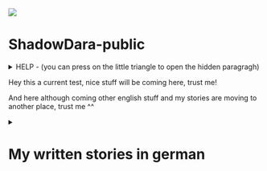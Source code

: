 <img src="https://i.imgur.com/tT2bCuR.jpeg">

# ShadowDara-public


<details>

<summary>
HELP - (you can press on the little triangle to open the hidden paragragh)
</summary>

### Help is coming soon haha (sorry)

</details>


Hey this a current test, nice stuff will be coming here, trust me!

And here although coming other english stuff and my stories are moving to another place, trust me ^^


<details>

<summary>

# My written stories in german

</summary>

<details>

<!--- 
Ideas:
- Maincharacter: Mädchen Chloe, 17 Jahre alt
- kleiner Bruder Jay
- Timtravel story
- Physik
- Experiement läuft schief
- Winter

»«
--->

<summary>

## Das Experiement

</summary>

### Kapitel I

Draußen war es Eiskalt und es schneite. Es hatte die ganze Nacht geschneit, die ganze Nachbarschaft war weiß. Chloe stand am Fenster und schaute raus. Sie liebte den Winter, sie liebte den Schnee. »Jay, komm mal her, schau mal wie es schneit«, rief sie. Ihr kleiner Bruder kam angerant, er strahlte und jubbelte als er aus dem Fenster sah. Die beiden Geschwister hätten so gerne im Schnee gespielt, doch sie mussten beide in die Schule. Leider. Chloe packte ihre restlichen Sachen zusammen und verließ die Wohnung. »Tschüss Jay, Tschüss Mum.«, sie musste nur einen kurzen Weg von zwei min bis zur Bushaltestelle. »Hey Kleines, wie gehts dir?«, Chloe stöhnte und rollte mit den Augen. Sie hasste diesen Jungen. »Lass mich in Ruhe, Jonas!« »Bist du etwa schlecht gelaunt kleines?«

Chloe lächelte dem Busfahrer zu, als sie in den Bus stieg. Es noch nicht viele Passagiere im Bus, sie ging durch den Gang und suchte sich einen Platz fast ganz hinten. Durch das Busfenster beobachte Chloe die verschneite Landschaft auf dem Schulweg, die Straßem waren frei geräumt, aber die Landschaft war komplett weiß und verschneit. »Hoffentlich bleibt der Schnee bis Weihnachten.«, »Ja, das wäre so schön wenn der Schnee da noch da wäre.«, kreischten zwei kleine Mädchen, eine Sitzreihe vor Chloe. Die kleinere der beiden Mädchen trugt eine rote Bommelmütze und dazu eine leuchtent hell pinke Winterjacke, die andere trug jediglich eine blaue Skijacke. »Müssen die so schreien?« dachte sich Chloe, sie hatte nichts gegen kleine Kinder, aber das Gekreischte verursachte bei ihr Kopfschmerzen.

</details>


<details>

<summary>

## Get Out - Warning no happy End - Plaintext Markdown

</summary>

Ich hatte mein Script vorbereitet, meine Notizen, sie befanden sich bereits geöffnet auf meinen Handy. Doch ich war nervös, furchtbar nervös. Ich schwitzte fast, ich wollte es ihnen unbedingt erzählen, doch ich war mir nicht sicher ob sie es unterstützen würden. Ihre vermeintlich Reaktion machte mir zu schaffen. »Du macht dir zu viele Gedanken, das wird schon alles klappen. Am danach wirst du dich wundern wieso du so schlecht über sie gedacht hast. Das ist nur Overthinking.«, versuchte ich mich aufzumuntern. »Ja, das ist nur Overthinking, sonst nichts. Alles wird Gut am Ende«, sagte ich mir noch einmal. Doch es funktionierte nur in Grenzen, meine Angst bliebt. »Was würde mit mir passieren wenn sie mich rauswarfen?«, ich wollte gar nicht wissen was dann geschah, selbst wenn ich einen Ort zum Leben finden würde, bin ich mir nicht sicher Ich mental damit fertig werden würde. Ich wäre definitiv nicht mental stabil genug dafür, ich war ein Wrack. Von einem Nervenzusammenbruch in den nächsten. Ich musste es tun, ich könnte nicht länger schweigen. Das würde mich zerreißen. Ich musste auf das Beste hoffen. Ich hab doch immer an das Gute in den Menschen geglaubt, aber auf der anderen Seite hat mich das auch einige Male dumm dastehen lassen. Es hieß ich wäre naiv, optimistisch naiv. Manche Mädchen fanden das süß. Ich kann Leute eben leider wirklich nicht einschätzen, dass macht es echt schwierig für mich. Ich mag ja meine Eltern und ich hab echt viele schöne Erinnerungen, wenn sie mich nicht unterstützen würden … Ja, was dann? Die Erinnerungen müsste ich dann wahrscheinlich alle wegwerfen denke ich. Ich will einfach nichts falsch machen, aber ich will auch ich selbst sein. Ich finde jeder sollte es verdient haben, glücklich sein zu dürfen und ich will auch glücklich sein. Sie haben ja auch immer gesagt dass sie mich lieben so wie ich bin, aber würden sie auch das akzeptieren? Nein, ich darf nicht weiter so darüber nachdenken. »Alles wird gut! Alles wird Gut! ALLES WIRD GUT, BITTE!« Ich fing an schluchzen, »Perfekt, ich habe es schon wieder geschafft mich selbst zum heulen zubringen, ich kriegt ja nun wirklich nichts anderes hin.«, warf ich mir vor, während die Tränen schlimmer wurden. Ich sollte es ihnen einfach erzählen, „Augen zu und durch“, genau so, das wird schon klappen. Was habe ich denn für eine andere Wahl? Alleine vor mich dahin vegetieren oder so, dass macht mir nur noch mehr depressiv. Ich will einfach glauben dass sie mir helfen würden, verstehst du was ich meine? Wahrscheinlich nicht, egal. Sobald es mir wieder ein bisschen besser geht werde ich mir die Tränen abwischen. »Sie werden dir nur sagen, was für ein Quatsch das ist und wie enttäuscht sie von dir sind.«, spürte ich, wie die Worte in meinem Inneren widerhallten. Bitte, lasst mich in Ruhe. Geht aus meinem Kopf, ihr zerstört mir alles. Diese Gedanken wollten nicht aus meinem Kopf gehen. Was konnte ich dagegen tun? »Du bist hässlich.«, Nein bitte, ich mache das nicht lange mit, wie wurde ich diese Gedanken los? Doch dieses leere Stille, die Stille, so still und leer wie ein schwarzes Loch machte mir genauso zu schaffen, sie versuchte alles in mir aufzusaugen, ließ alles gute in mir verschwinden. Alle positiven Gedanken. Bis nichts zurückblieb, außer der ewigen Leere. Ich musste mich ablenken, doch mit was? Mir fehlte die Motivation zu allem. Was sollte ich tun? Instagram, das ist zwar eigentlich nur Zeitverschwendung, aber was hatte ich gerade besseres zu tun? Solange es mich ablenken würde, wäre doch alles OK, auch wenn es keine sinnvoll genutzte Zeit wäre, oder? Ich denke schon. Ich griff nach meinem Handy, es war aus. War es abgestürzt oder hatte ich es vorhin doch ausgeschaltet? Ich wusste es nicht mehr, ich schaltete es an. Ich war am kämpfen, am kämpfen mit den Gedanke, in der Zeit als ich auf das weiße Handy Display starrte, das gerade hochfuhr. Ich wollte nicht mehr den Gedanken verfallen, sie machten mich nur kaputt. Ich glaube, ich brauchte dringend Hilfe, doch von wem nur? Ich wusste nicht weiter. Doch meine Rettung war nahe, das Handy war an. Eine neue Welt, eine Welt in der man sich verstecken kann. Ich konnte vorgeben jemand zu sein, der ich zwar nicht war, aber so gerne sein wollte. Das machte es eben noch viel schwerer diese Welt danach wieder zu verlassen. Die Welt des Internets war ein Fluch und Segen zugleich. Sie war verlockend, sie versuchte dich fangen, so dass du ihr nicht entkommen konntest. Sie versuchten alle dich süchtig zumachen, doch ich wusste es besser, ich hatte es bereits einmal durch gelebt. Ich bin vor meinen Problemen davongelaufen, ich besaß nicht den Mut mich ihnen zu stellen. Ich hab zwei Jahre verschwendet, zwei Jahre in denen ich längst hätte ich selbst sein können, doch anstatt dessen hat es mich depressiv gemacht. Ich war alles einfach egal, da ich keine Hoffnung mehr besaß, ich lebte einfach nur dahin. An manchen Tagen waren Videospiele der einzige für den ich lebte. An zu vielen Tagen war dies der Fall. Zum Glück konnte ich entkommen, ich bereute direkt die verlorene Zeit. Aber ich fand mich selbst, doch zu welchem Preis? Seitdem ist mein Leben um einiges komplizierter. Ich hab auch neue Freunde gefunden, davor war ich komplett alleine, alleine in der großen weiten Welt. Freunde bei denen ich gar nicht beschreiben kann wie viel sie mir bedeuten. Ich würde sicher nicht den gleichen Fehler wiederholen, ich hoffte so. Ich musste mir einfach im klaren behalten wer ich war und wo ich hinwill und darf wieder passieren dass, die Tage zu einem verschwommenen Nebel werden, dass ich Erinnerungen verliere ob Ereignisse heute, gestern oder irgendwann waren. Auf der anderen Seite, was sollte ich sonst tun, wie sollte ich mich sonst ablenken? Ich hatte im Moment nicht die Aufmerksamkeitsspanne um ein Buch zu lesen, aber könnte zeichnen. Ich war nicht wirklich gut darin, aber ohne Übung würde auch nie besser werden. Mich lenkte etwas ab, ich musste auf die Toilette. Ich hatte keine Lust, ich war zu faul zum aufstehen, ich hatte mich gerade so bequem ins Bett gelegt und zugedeckt. Wenn ich aufstand bestand zudem das Risiko das meine Eltern mich beim weinen erwischen würden, dann musste ich ihnen einiges erklären, wo ich wieder beim Thema von vorhin wäre. Wahrscheinlich hätte sogar dann eine bessere Chance auf eine positive Reaktion die sie bemerken würden, das mir das Thema wirklich wichtig ist und mich wirklich auch emotional mitnimmt. Ich schaffte es mich langsam aufzuraffen und wischte mir die Tränen mit meinem Kopfkissen aus dem Gesicht. Ohne die Tränen in der Augen sah ich wieder mehr, ich erkannte langsam mein Zimmer, mein Bett und die andere Einrichtung die eben schon immer in meinem Zimmer war. Die beiden Rollladen an den Fenster waren runter gelassen, nur eine kleine Nachttischlampe spendete in dem Zimmer Licht. Langsam und träge stand ich auf und bewegte ich mich zur Tür. Ich war sehr vorsichtig, versuchte kein einziges Geräusch zu machen. Ich wollte nicht das jemand meine trostlose, wertlose Anwesenheit bemerkt. Die Tür knarzte leise als ich sie vorsichtig öffnete, doch nicht laut genug damit es jemand mitbekam. Ich bewegte mich durch den Flur, der Weg bis zum Badezimmer kam mir unendlich lange vor. Es würde eine Ewigkeit dauern bis ich dort ankommen würde. Nach mehreren langsamen Schritten stand ich Bad, mein Blick fiel auf die Toilette, ich hasste es zur Toilette zu gehen. Ich musste dafür meine Hose ausziehen, dann sah ich das lange Teil wieder. Es widerte mich an, ich hasste es. Es war so eklig, wieso musste ich so etwas haben? Wieso? Ich wollte es mir wirklich mal abschneiden, zum Glück habe ich es dann gelassen. Das hätte wahrscheinlich schrecklich geblutet und wehgetan. Mein Plan ging damals so weit, das ich mit einer Schere im Bad saß und es abschneiden wollte. Das hätte sicher zu einem sehr komischen Gespräch geführt. Ich habe mich dann zum Glück dagegen entschieden. - Ich hatte es geschafft und hinter mich gebracht, ich wusch mir noch Hände gründlich danach und verzog mich schnell wieder zurück in mein Zimmer, versuchte die eklige Erinnerung von gerade eben zu vergessen. Ich schob die Erinnerung in eine dunkle Ecke meines Kopfes, wo ich sie hoffentlich nie wieder finden würde. Doch mir war bereits klar, dass sie mich im nächsten Nervenzusammenbruch finden und mich dann fertig machen würde. Ich hatte leider keine andere Technik wie ich mit solchen Erinnerungen und Gedanken umgehen konnte, oder wie man sie los wurde. Ich zog mir die Bettdecke schnell über meinen Kopf, ich hoffte das irgendwas etwas passierte, dass ich mich in Luft auflösen würde. NEIN, ich hatte mich so gut darauf vorbereitet, ich musste es wenigstens versuchen, noch war noch nicht alles verloren. Es gab doch noch Hoffnung, hoffte ich zumindest. Solange ich ihre Reaktion noch nicht kannte, hatte ich doch auch nicht das Recht zu behaupten das alles verloren wäre. Ich würde mir noch einen kurzen Augenblick gönnen, aber dann würde ich mit ihnen darüber reden. Ein paar Minuten würde ich mir noch gönnen. Die sogenannte Ruhe vor dem Sturm. Der Sturm würde brodeln, so wie auch meine Nervosität. Ich schnappte mir mein Handy und öffnete Instagram, als Ablenkung um mich mental darauf vorzubereiten.

»«

[2024-12-08] - [???]

</details>


<details>

<summary>

## Dark Story - Plaintext Markdown

</summary>

*Written by ShadowDara*


### Chapter 1

Es war bereits dunkel, als ich endlich die dreckige Gasse verließ. Ich war wieder auf einer der großen, von Reklametafeln beleuchteten Straßen. Ich schlurfte weiter, geriet in den Strom von Menschen, ließ mich treiben.

s strich ein eisig kalter Wind durch die Schlucht zwischen den unendlich hohen Betonwänden. Ich zog meine Jacke ein bisschen enger. Die Geräusche der Stadt, das Dröhnen der Autos, das Klappern von Schuhen und das ferne Murmeln der Passanten. Es war fast unerträglich, ich wollte einfach weg. Doch ich war mitten im Strom. Gefangen. Ich fing an zu kämpfen, und wehrte mich, wurde panisch, doch ich kam nicht an gegen den Strom. Doch dann, endlich, konnte ich dem Menschenstrom in einer Seitenstraße entfliehen. Weg von den blendenden Reklametafeln und dem lärmenden Gedränge. Ich atmete auf. Hier war es ruhiger. Es waren nur vereinzelte Gestalten zu erkennen, ich registrierte sie nur flüchtig. Während ich weiter ging, wurde das Dröhnen der Stadt immer leiser und gedämpfter bis schlussendlich verstummte. Danach traf ich ihn, dort stand er, ganz allein, im dunkelsten Fleck der Gasse. Er sah aus, er trug wie immer seine Lederjacke, dazu … . Ich hatte ihn schon lange nicht mehr gesehen. Seine Sonnenbrille stand ihm gut, selbst in der Dunkelheit, wie damals. Sein Anblick erinnerte mich an früher. Die Erinnerungen kamen zurück, sie flammten auf. Ich wollte das es wieder so war, wie damals war. Es war ein Ort der Schönheit, er war farbenfroh. Niemand war traurig. Die Gefühle überwältigten mich, ich wollte sie aufleben lassen. Wieder so leben wie damals. Doch das war vorbei. Ich schaffte es gerade so zurück in die kalte, harte Realität. Es ist schon lange nicht mehr so, wie damals. Alles ist grau, die Leute tragen kaum noch einen Funken Fantasie in sich, hören nehmen Befehle von Robotern entgegen. Sie sind traurig, die Welt ist traurig.

Da stand er, wie damals, als ich ihn noch geliebt hatte. “Wir brauchen dich. Die Welt braucht dich.” Ich antwortete nicht. “Komm mit, an einen ruhigen Ort, an dem wir reden können.”

on innen war es eine komplett heruntergekommene Bude, die ihre besten Jahre hinter sich hatte. Die Wände waren mit Dreck bespritzt, von dem ich mit Glück sagen kann, dass ich nicht weiß was es ist. Der Boden war zudem feucht mit Pfützen aus dreckigen und es roch schimmlig. “Wir könnten jemanden wie dich wirklich gebrauchen. Es wird wieder schlimmer. Ich kann nicht viel erzählen, solang du dich nicht entschieden hast. Du musst dir endlich verzeihen, was damals passiert ist. Du kannst deine Entscheidung immer noch ändern, du weißt ja wo du mich findest.” Ich schluckte, starrte ihn an. Er wartete kurz auf meine Entscheidung, drehte sich um und ging. Er verließ die dreckige heruntergekommene Bude und ließ mich allein zurück.

ch glaube, ich sollte erstmal erzählen, wie alles angefangen hat. Vor 20 Jahren hat es angefangen, damals war ich gerade mal 14 Jahre alt. Meine blonden Haare waren zu dieser Zeit kurz und schön. Viele Länder in Europa rückten politisch immer weiter nach rechts. Es war ein normaler Sommertag, kurz vor den Sommerferien. Ich kam gerade von der Schule zurück. Ich verließ den Bus und lief das letzte Stück von der Bushaltestelle nach Hause. Als ich zuhause ankam, stach mir direkt der Ton des laufenden Fernsehers ins Ohr. Ich zog meine Schuhe aus und ging ins Wohnzimmer. Meine Eltern schauten Nachrichten. Ich schaute mit. In Paris hatte es einen schlimmen Anschlag gegeben. Es lief überall in den Nachrichten. In der vollen U-Bahn Station ist eine Bombe hochgegangen, ich bin mir nicht mehr sicher, wie viele Tote es gab, ich weiß nur, dass es zu viele waren. Es war erst der Anfang, doch das Leben ging weiter, es passierte nichts spektakuläres. Ich ging weiterhin in die Schule, lernte für Arbeiten und machte meine Hausaufgaben nicht. Drei Wochen, dann waren Sommerferien. Ich freute mich schon riesig.

In den Ferien traf ich paar echt merkwürdige Leute, so kam es mir zumindest am Anfang vor. Ich verbrachte viel Zeit ihnen, sie veränderten mich, zogen mich hinein. Ich verliebte mich in einen Jungen. Diesen Jungen den ich gerade wiedergesehen habe, nach all der Zeit. Ich bin damals mitgekommen als meine Schwester mit diesen Leuten abhing. - *Und da kam der Schmerz wieder hoch, meine Schwester. Sie war nicht mehr da, ich bin damals nach dem Ereignis eif davon gelaufen. Ich konnte nicht damit umgehen.* - In den Ferien wurde die Weltlage von Tag zu Tag schlimmer und passierte es. Unsere Eltern waren tot. Ich war damals erst 14. Meine Schwester nahm mich mit zu ihren Freunden die sie in den Ferien kennengerlent hatte. Sie hat sich seitdem immer um mich gekümmert.

Ich habe erst leider 3 Jahre später mitbekommen, das es Terroristen waren, zudem Zeitpunkt war ich bereits zu weit hineingezogen, es war zu spät umzugehen. Ich hatte keine Wahl. Ja, haben für Menschen- und Freiheitsrechte gekämpt, aber nicht mit Mitteln die ich ünterstützen wollte. Ich wollte immer die gute sein, hab versucht sie zu überreden, die Leute leben zu lassen.

Wir machten gute Fortschritte, kämpfen uns immer weiter. Es gab überall Wachen, aber wir waren ihnen immer einen Schritt veraus. Wir waren ein Team, wir vertrauten uns gegenseitig, wir kannten uns. Das machte uns unbesiegbar. Unser Ziel war es den Reactor zu zerstören. Es war unsere Hoffnung, da ohne den Generator die Wachen nicht mehr funktionieren würden. Sie sorgten für schreckliche Lebensbedürfnisse.


### Chapter 2

Sie waren im Herzen der Energiequelle, sie hatten es bis dorthin geschafft. Sie waren im Reaktor Raum angekommen. Sie hatten nocht viel Zeit, es musste schnell gehen, doch wenn sie einen Fehler machten, flog hier alles in die Luft. Der Reactor musste zuerst abgeschaltet werden um ihn zu zerstören. “Liz, sie werden uns bald entdecken.” “Bereitet euch auf einen Kampf vor, Soldaten. Wie lange brauchst du noch um den Reactor zu hacken, Schwester?“ Die kleine hielt 3 Finger in die Luft, die einen nach dem anderen einklappte. Sie zählte runter. Bei 0 angekommen wurde es leiser, das ohrenbetäubende Dröhnen des Reactors erlosch langsam.

Sie befanden sich auf einem dünnen Metall-Steg, direkt über einer großen, orange-gelben Energie Kugel. Der Reactor. Er war wunderschön, doch auch so unglaublich gefährlich. Es versorgte das ganze Land mit Strom. So hätte sie nicht den Hauch einer Chance.

Es gab ein Krachen an der Tür und noch eins und eins. Die Tür gab nach. Die Wachdroiden stürmten hinein. Es gab einen Kampf. Doch dann geschah, etwas. Etwas was sie erstaunen ließ. Der Reator startete wieder. Es bildete sich eine kleine gelb-orangene Kugel, die langsam wuchs. Das drönen setzte langsam ein. “Ich weiß es nicht, wieso geht er wieder an. Ich hab ihn ausgeschaltet!”, schrie sie.

Es waren zu viele Roboter, es kamen immer neue nach. Auf Dauer war ihr Sieg ausgeschlossen. Ein Roboter fiel in den Reactor, es gab ein Explosion. Sie wurden hochgeschleudert. Liz rappelte sich auf nach dem sie gelandet war. Sie sah es ihre Schwester hing über dem Abgrund. Sie musste sie retten. Es war ihre Schwester.

Sie schnappte ihre Hand, gerade rechtzeitig, sie konnte sich nicht mehr lange halten. Der Kampf ging weiter, es war eine Frage der Zeit bis zu ihrer Niederlage. “Ich liebe dich große Schwester, aber lass mich fallen. Es gibt keine andere Hoffnung. Wenn ihr verliert, werden wir alles verlieren. Dann war alles umsont. Du weißt das es keine andere Hoffnung gibt. Ich werde dich nie vergessen.”, sagte sie in Tränen.

*2 Wochen später*

Es hatte sich in den letzten 2 Wochen sehr viel verändert. Es war ein trauriger Tag. Es war der Tag der Trauerfeier. Es war kein Sieg, sie hatten zwar den Kampf gewonnen, doch ein Team Mitglied verloren. Sie trat vor um eine Rede zu halten.

“Ich verdanke ihr alles, sie hat mich damals nach mum weg war, aufgezogen. Sie hat sich immer um mich gekümmert. Sie war immer für mich da. Auf der Mission vor 2 Wochen hat sie mein Leben gerettet. Sie hätte mich fallen lassen sollen. Ich hing dort, mit einem Arm hielt ich mich an dem Steg fest. Sie kam zu mir, schnappte meine Hand. Ich sagte ihr das sie mich fallen lassen sollte. Sie schüttele den Kopf und zog mich hoch. Ich saß auf dem Steg. Sie nahm ein Taschentuch, wischte mir die Tränen ab. Sie sagte zu mir, das sie mich nie vergessen würde und immer nur beschützen wollte. Dann stand sie auf, ging zum Rand des Stegs. Sie drehte sich zu mir um, winkte mir zweimal und dann sprang sie. Ich war zu schwach um sie aufzuhalten. Sie hat sich geopfert um uns alle zu retten. Mit ihren Sprung zerstörte sie den Generator. Dieser ist beim hochfahren sehr instabil, dadurch reichte ihr Körper um ihn aus dem Gleichgewicht zu bringen.”


### Chapter 3

Ich haute ab, ich wollte nichts mehr mit ihnen zu tun haben, meine Schwester war tot. Ich wäre fast gestorben. Wie konnte ich bei sowas nur mitmachen? Ich hatte niemanden mehr. Meine Schwester war der letzte Teil meiner Familie. Jetzt war ich allein. Ich wollte weg. Ich wusste nicht was ich tun sollte. Wie könnte ich ohne sie weiterleben?

Ich zog mich in die Anonymität der Stadt zurück. Niemand kannte mich, niemand würde nach mir suchen, niemand würde mich vermissen. Nur ich und hundert tausende von Menschen die ich nicht kenne, die mich nicht interressieren, die sich auch nicht für mich interressieren.

Ich lebte allein in der Stadt ging arbeiten, fühle jeden Tag diese leere. Wollte keine Menschen kennenlernen, Menschen die ich wieder verlieren würde. So verging die Zeit, jeder Tag war der gleiche. Bis jetzt, bis heute, der Tag an dem er mich fand.


### Chapter 4

Ich ging nach Hause, versuchte zu vergessen, vergessen was heute passiert ist. Vergessen was damals passiert ist. Ich konnte nicht. Wie konnte er mich finden? Ich musste schlafen, die Ruhe würde mir helfen. Ich puzzte mir die Zähne und ging ins Bett, versuchte mich hin zulegen, doch es ging mir nicht aus dem Kopf.

Ich lag im Bett, im Zimmer war es stockdunkel, doch ich starrte die Decke an, ich hatte keine Ahnung, wie viel Uhr es war.

*“Vertrau mir, sie wird zu uns kommen, daran besteht kein Zweifel. Es verläuft alles perfekt nach Plan, Boss.”*

</details>


<details>

<summary>

## One Day as a Girl - Plaintext Markdown

</summary>

*Written by Dara (Oktober 2024)*

*Habt ihr euch schon mal vorgestellt, wie es ist, einen Tag als das andere Geschlecht zu verbringen, wie viel das in eurem Leben ändern würde? Ich habe mir diese Frage bisher noch nie gestellt, bis ich es selbst erlebt habe. Ich finde es bis heute faszinierend, wie schnell sich meine Sichtweise an einem einzigen Tag geändert hat.*

Der Wecker klingelte früh, ich wollte noch nicht aufstehen, wollte weiter schlafen, wollte weiter träumen. Aber ich konnte nicht, es war Schule. Ich musste aufstehen. Ich wollte noch liegen bleiben, nur eine Minute. Nur eine Einzige! Als ich mich dann schließlich umdrehte, um aufzustehen, spürte ich Haare in meinem Mund. Es war dieses richtig eklige Gefühl, das man von Haaren bekam. Ich spuckte sie aus und erschrak zugleich, das waren meine Haare. Ich hatte lange Haare, streifte sie durch meine Finger und schaute sie mir genau an. Gestern hatte ich noch kurze Haare, diese haben mir viel besser gefallen. Wie war es möglich, dass meine Haare über Nacht so schnell wuchsen. Ziemlich aufgewühlt durch die kürzliche Erkenntnis, aber immer noch ziemlich Todmüde stand ich schließlich auf. Ich durfte nicht schon wieder zu spät zur Schule kommen. Ich öffnete meinen Kleiderschrank und erschrak. Was war hier los? Ist das ein Alptraum? Spielte mir jemand einen Streich? Ich schrie auf, mein ganzer Kleiderschrank war voller Mädchenklamotten, das musste ein Traum sein, ein richtiger Alptraum. Wo waren meine Jungs Sachen, meine Pullis und Jogginghosen? Ich durchwühlte den ganzen Schrank, zog alles heraus und warf es auf den Boden. Die Sachen waren nicht mehr drin, ich stand der Verzweiflung nahe. Ich musste mich beruhigen, Verzweiflung hatte noch nie geholfen. Ich atmete tief durch, ich brauchte einen Plan. Mein Schrank war auf einmal voller Mädchenklamotten und ich hatte plötzlich lange Haare, wie sah ich aus? Ich rannte zum nächsten großen Spiegel, in dem ich mich von oben bis unten sehen konnte. Ich konnte es nicht glauben, als ich in den Spiegel schaute, wie war das möglich? Ich sah ein Mädchen, ich hatte das Spiegelbild eines Mädchens. Ich war ein Mädchen, ich hatte lange braune Haare und ein bisschen kleiner als gestern noch, beziehungsweise als ich ein Junge war. Ich sah wirklich nicht schlecht aus, obwohl ich nur ein Schlaf-T-Shirt an hatte, das mir viel zu klein war und meine Haare vom Schlafen ziemlich verstrubbelt waren. Aber sowas ist unmöglich, wie kann so etwas sein? Dies musste ein Traum sein, es gab keine andere Erklärung hierfür. Ich könnte versuchen, mich selbst aufzuwecken, indem ich mich kneife. Nein, wenn es eh nur ein Traum war, würde er eh wieder vorbei gehen. Ich war zu neugierig, um mich aufzuwecken, ich wollte wissen, wie es ist ein Mädchen zu sein, wollte die Erfahrung sammeln. Nicht dass es mir Spaß macht oder sonst so etwas, ich meine nur Objektiv gesehen, für die Wissenschaft und so. Auf keinen Fall würde ich in Wirklichkeit ein Mädchen sein wollen, allein als Junge hätte man vieles schon direkt viel einfacher, oder dachte ich mir das nur? Ich riss mich aus meinen Gedanken, schaute in den Spiegel und griff nach meinem T-Shirt. Ich zog mich vor dem Spiegel aus. Ich war fassungslos bei dem Anblick von meinem neuen nackten Körper, ich konnte nicht wegschauen, ich wusste selbst nicht wieso. Ich wollte einfach nicht wegschauen. Nachdem ich wirklich viel zu lange meinen neuen Körper bestaunt hatte, puste ich mir die Zähne, ging auf die Toilette, auch wenn ich erst nicht wusste, wie das funktionieren sollte. Ich hatte nicht viel Ahnung von Kleidung und von Mädchenkleidung schon gar nicht, noch dazu lag alles verstreut auf dem Boden. Ich musste etwas davon anziehen, es gab nichts anderes. Ich wählte eine hellblaue Skinny Jeans und ein weißes Top aus. Ich war mir zwar nicht sicher, ob die Sachen richtig anzog, aber es sah zumindest in meinen Augen zumindest okay aus. Das genügte mir für den Moment. Was sind das für Hosentaschen, das passt nicht mal ein Handy rein? Wo soll ich jetzt mein Handy hinmachen? Ich hatte nicht wirklich die Zeit mir darüber den Kopf zu zerbrechen, ich musste mich für die Schule fertig machen. Heute war Montag. Das Wochenende war vorbei, was habe ich überhaupt am Wochenende gemacht? Plötzlich stand meine Mutter vor mir. Kämm dir mal die Haare, die sehen wirklich schlimm zerzaust aus! Ja, mach ich! Ich ging zurück ins Bad, ich hatte das vorhin vor Staunen ganz vergessen und die Situation kam mir auch gerade recht, um der Konversation zu entfliehen. Hatte sie nicht bemerkt, dass ich wie ein Mädchen aussah? Niemals konnte sie das übersehen haben, war das für alle anderen außer mir normal? Bin ich in einer Paralleldimension? Diese Fragen gingen mir nicht aus dem Kopf. Während ich mich für die Schule fertig machte, versuchte ich erfolglos, mir eine Erklärung für die Situation herzuleiten. Genauso wie für meine Mutter war es für niemanden in der Schule komisch, dass ich ein Mädchen war. Sollte ich mit jemandem darüber reden? Es würde mich doch jeder direkt für verrückt halten. Ich beschloss fürs erste zu schweigen und abzuwarten. Ich werde wahrscheinlich ohnehin bald aufwachen. Es war ein normaler Schultag, wirklich nicht außergewöhnlich, der Unterricht war langweilig wie sonst auch. Ich hatte die Hälfte der Hausaufgaben nicht. Angesichts meines heutigen Aussehens wäre ich echt gerne Zuhause geblieben, doch ich musste heute eine Präsentation halten. Es fühlte sich nicht wie ein Traum an, es war zu realistisch. Im Laufe des Tages verschwand meine schlechte Einstellung langsam, ich glaube es fing an, mir langsam zu gefallen. So schlimm war es gar nicht, wie ich heute morgen gedacht hatte. In der Pause hing ich mit Mädchen rum, es fühlte sich aber komisch an. Gestern war sie noch meine Freundin und jetzt waren wir zwei normale Freundinnen. Es gefiel mir mit dem Mädchen. Ich hatte Spaß mit ihnen, um ehrlich zu sein, mehr als mit den Jungs. Der Schultag ging schnell vorbei, ich verabredete mich danach mit den Mädchen für heute Mittag. Ich ging mit ihnen in die Stadt. Ich hatte Spaß, ich hätte mir nie vorstellen können, dass ich an sowas gefallen finden würde. Die Zeit verging schnell, der Tag neigte sich dem Ende zu. Es war bereits dunkel, als ich nach Hause kam. Ich dachte nach, der Tag heute hat mir gefallen, ich hatte Spaß, ich war glücklich. Könnte es vielleicht für immer so bleiben? Es hat mir Spaß gemacht ein Mädchen zu sein. Doch dann kam es, traf mich wie ein Schlag. Ich realisierte es, ich wollte nicht als Junge weiterleben, ich wollte ein Mädchen sein für heute und morgen, für immer, bis in die Unendlichkeit hinein. Ich war heute so viel glücklicher als sonst. Bei dem Gedanken, dass der Tag nur noch wenige Stunden hatte, kamen mir Tränen. Ich versteckte mich unter meiner Bettdecke, ich hatte immer noch den schwarzen kurzen Rock an, den ich heute mit den Mädchen in der Stadt gekauft hatte. Ich war mir nicht sicher, wie ich nach dieser Erfahrung als Junge weiterleben könnte. Ich war ratlos. Ich wünschte mir beim Einschlafen so fest, dass ich morgen genauso aufwachen würde wie heute. Es gab wirklich nicht viel, was ich an meinem alten Leben vermissen würde. Ich wachte auf, spürte Haare in meinen Mund. Ich sprang auf wie eine Rakete, war es etwa kein Traum? Ich schaute auf mein Handy,es war Dienstag und mein Zimmer sah genauso aus wie gestern, die ganze Mädchenkleidung lag auf dem Boden. Ist mein Wunsch etwa in Erfüllung gegangen?

</details>


<details>

<summary>

## Anfang der Dunkelheit

</summary>

Nachdem die Skelette den geheimnisvollen Golem in einem herausfordernden Kampf besiegt haben, verdunkelte sich der Himmel. Es war so, als wäre der Golem der Beschützer des Lichts gewesen und da er besiegt wurde, verdunkelte sich der Himmel. Es zogen aus dem Nichts graue Wolken auf.
<br>
Direkt nach dem Sieg über den Golem machten sich die beiden düsteren Skelett-Ritter auf, um zu verschwinden. Auf ihrem Weg hörte man weit das Laute klappern ihrer Knochen und jeder, der es hörte, lief es kalt den Rücken hinunter. Sie ließen den silbernen, mystischen Golem mit den großen Fäusten zurück. Kaum waren die beiden düsteren Knochenritter in den Schatten getreten, verschwanden sie auch schon. Niemand, der diesen Kampf nicht gesehen hatte, konnte jemals nachvollziehen, dass sie jemals hier waren. Den Golem ließen sie zurück und er lag immer noch da, wo er besiegt wurde. Von seinem bloßen Aussehen konnte man nicht nachvollziehen, für was er geschaffen war oder warum ihn die Skelettritter so plötzlich angriffen. Die einzige Frage die man sich bei dem Kampf stellt war nur: Wird es Konsequenzen haben?
<br>
<br>
In der fünften Welt wurde es dunkel, der Strom fiel aus. Sogar die Sonne verschwand hinter etwas, etwas das, das ganze Sonnenlicht auf saugte. Die Lichtstrahlen änderten sich einfach, im Flug  ihre Richtung. Das einzige, was noch Licht erzeugte, waren die Strahlen des Vollmondes.
<br>
<br>
Es herrschte ein riesiges Chaos, überall war Panik. Keiner wusste was geschah und auch keiner wusste, wer dafür verantwortlich war.
<br>
<br>
Selbst im tiefsten aller Kerker spürte Nisauri die Präsenz der Dunkelheit. Ein riesiger Kerker, ein Kerker für eine Dämonin, um dort auf einen Herausforder zu warten. Nisauri hatte schon viele Ritter grausam besiegt, die versucht hatten, jenes abscheuliche Monster des Kerkers zu besiegen. Doch jetzt war nicht die Zeit dazu, in einem Kerker zu verweilen, es war auch nicht die Zeit dazu, um Möchtegern Helden mit Dämonenfeuer zu verbrennen. Die Welt in Gefahr, ihre Welt war in Gefahr, Nisauri merkte es, sie war zwar eine grausame Dämonin, aber wollte trotzdem nicht zulassen, dass ihre Welt untergeht. Chaos mochte Nisauri, dagegen hatte sie nichts, leider aber werde diese Welt komplett zerstört sein und nicht nur im Chaos ausbrechen, Chaos herrschte jetzt schon. Es war Zeit an die Oberfläche zurückzukehren, es ist schon Ewigkeiten her, dass Nisauri an der Oberfläche der vierten Welt war. Die vierte Welt war die Welt des Todes und Dunkelheit. Es war immer dunkel in der vierten Welt, aber diese Dunkelheit war anders, sie war dunkler, bedrohlicher, gefährlicher, selbst Nisauri hatte sogar ein bisschen Angst in der Dunkelheit. Jeder ausgewachsene Dämon hatte natürlich so viel Stolz, dass er das natürlich nicht zugab, aber selbst verleugnen konnte er es sich auch nicht. Nisauri bewegte sich langsam aus dem Kerker heraus, im Kerker war es sehr dunkel, aber kein Vergleich zur neu aufgekommenen, gruseligen Dunkelheit, doch die beiden schwarzen, brennenden Hörner, die aus Nisauri’s Stirn kamen, leuchteten ihr den Weg durch die Dunkelheit. Die Kerker Decke war ungefähr 8 Meter hoch, doch der Kerker war immer noch zu klein, damit die 5 Meter große Dämonin ihre Flügel, die ihr aus dem Rücken wuchsen, benutzen konnte. Auf dem Weg nach oben, zur Oberwelt kam Nisauri oft an verbrannten Ritterrüstungen und  Schädeln vorbei, alles waren die Helden einer vergangen Zeit, die sich überschätzt hatten. Als Dämonin beherrschte Nisauri die Feuermagie, so konnte sie vor allem Feuer speien und auch andere feurige Dinge. Inzwischen war sie fast zum Ausgang zur Oberwelt gekommen, Nisauri freute sich schon, sie hoffte in der langen Zeit machten sich über der Erde  Überraschungen der Evolution. Der Eingang sah genauso aus wie damals, Nisauri erinnerte sich, es war eine schöne Zeit gewesen. Sie hätte nicht gedacht, dass sie diesen Kerker jemals wieder verlassen würde. Um nicht so aufzufallen und aufsehen zu erregen, nahm sie ihre menschliche Gestalt an. Sie schrumpfte von ihren 5 Meter auf kleine 1,60 Meter. Sie war eine kleine Dämonin, normale Dämonen waren schon ungefähr auf der Größe von 8 Metern, genau genommen war Nisauri als Dämon eigentlich 4,8 Meter. Die Menschliche Gestalt eines Dämons war immer genau ein ⅓ seiner Dämonengestalt. Nisauri hasste den Prozess des Schrumpfens, ihre Flügel verschwanden in ihrem Rücken, ihr ganzer Körper schrumpfte auf 1,60 Meter, das einzige was noch verriet, das sie ein Dämon war, waren nur die beiden schwarzen Hörner die rechts und links aus ihrer Stirn wuchsen, nur brannten sie jetzt nicht mehr. Es war noch lange bevor sie in den Kerker gegangen war seit dem Nisauri das letzte Mal in Menschengestalt war. Sie fühlte sich schwach, so verletzlich. Sie hasste dieses Gefühl, aber es war unvermeidbar, um diese Welt zu retten. Nisauri staunte, die Oberfläche war ganz anders als damals, als sie zuletzt an der Oberfläche war. Damals war das Land um den Eingang grau. Die Landschaft besteht aus Matz zwischen abgebranntem Gras, dazwischen standen immer wieder abgebrannte Bäume. Die Landschaft war schön, schrecklich erbärmlich. Nisauri mochte diese schlammige, verbrannte Brachlandschaft. Sie erstreckte sich bis dahin, wo sie in den Horizont überging. An der Landschaft hatte sich über die Tausend Jahre, in denen Nisauri unter der Erde war, nichts geändert. Nisauri musste in die Stadt der Entstehung. Sie war sehr weit weg. Mitten in der verbrannten Brachlandschaft erstreckte sich der alte, schmale Pfad zur Stadt der Entstehung. Es war ein sehr weiter Weg für Nisauri, zu Fuß, in diesem Gebiet war es selbst für Dämonen gefährlich zu fliegen. In den höheren Ebenen der Luft herrschten stürmische Winde über den Himmel.
<br>
<br>
Nisauri folgte dem langen, kurvigen Pfad. Er schlängelte sich durch die weite Gegend.

</details>


<details>

<summary>

## Dream - Speedboot XD - Plaintext - Markdown

</summary>

Ich ging über eine Kuhweide. Rannte davon, rannte weg vor einem Bösewicht. Er hatte eine Minigun. Ich rannte, hatte Angst, rannte über die Weide, in den Wald. Ich rannte durch den Wald, er war nicht sehr groß. Hinter dem Wald wieder eine Wiese. Dort war das Militär und rannte mir entgegen, um den Bösewicht zu stoppen. Ich rannte weiter, weiter zur Straße. Direkt vor mir war eine Brücke über einen breiten Fluss. Ich ging auf die Brücke, traf auf Bro. Dann sprangen wir von der Brücke. Unten Wasser fuhr gerade ein Boot mit den Handlangern des Bösewichts vorbei. Wir landeten gekonnt wie aus einem Film auf dem Boot. Es war eine Leichtigkeit für uns die beiden Handlanger zu besiegen. Bro warf sie über Bord, ich wollte ihn daran hindern, aber er ließ sich nicht aufhalten, aber er ließ mich ans Steuer des Bootes. Es war ein Speedboot, wir rasten über den See. Die Straße umrundete den See, sodass, wenn man direkt über den See fuhr, was wir taten, die Straße abkürzen konnte. Das Boot raste auf das Ufer zu. Ich hielt mir die Augen zu, hatte Angst vor dem Aufprall. Doch dann, als das Boot an Land kam, fuhr das Boot plötzlich Räder aus. 4 Räder, es fuhr auf der Straße. Wir fuhren mit einem Boot mit Rädern auf der Straße. Es war eine lange Verfolgungsjagd auf der Straße, sie ging einen Hügel hinauf, so waghalsig. Wir kamen in einem Italien Viertel an, als wir sie endlich abschütteln konnten. Ich stoppte vor einem kleinen Haus, Ich ging hinein, kletterte durchs Fenster, drinnen war es dunkel. Ich machte den Mund auf und sagte, damals war ich noch eine andere Person, ich glaub ich sollte es erzählen.

**The End**

</details>


<details>

<summary>

## A Fortnite Story

</summary>

### Season 1

»Wo bin ich?« fragte ich mich, ich öffnete langsam meine Augen. Es war noch alles verschwommen, ich hatte meine Augen wohl sehr lange geschlossen. Es dauert eine Weile bis ich endlich klar sehen konnte, also versuchte ich mich zu erinnern. »Wer war ich und was mache hier?«, endlich fingen meine Augen wieder an zu funktionieren. Ich war angeschnallt, ich saß in einem blauen Bus. Einem fliegenden blauen Bus, mir kam der Aspekt das Bus flog direkt komisch vor, obwohl ich überhaupt keine Ahnung hatte, wieso. Ich saß direkt am Fenster, neben mir war ein freier Platz. Im Bus saßen noch viele andere Personen, ich würde so ca. auf 100 schätzen. Ich sah mich um, die ganzen anderen Mitinsassen sahen alle ganz verschieden aus, aber irgendwie ähnelten sie sich auch zugleich und da ... was? Da war eine Banane. Eine Banane mit Armen und Beinen. Ich hatte zwar meine Erinnerungen verloren, doch eine lebende Banane kam mir trotzdem noch seltsam vor. Ich setzte mich wieder auf meinen Platz und schaute aus Fenster. Der Bus flog auf eine große Insel zu. Die Inseli war eine komplett grüne Landschaft, im Westen der Insel waren vereinzelte Berge. Etwas darüber im Nordwesten lagt eine kleine Stadt mit einem großen Fußballfeld in der Mitte der Berge. Etwas nordwestlich von der Mitte der Insel lag ein großer See, mit einer kleinen Insel mit einen kleinen darauf in der Mitte des Sees. Nordöstlich des Sees befand sich eine kleine Farm mit mehreren Feldern, weiter östlich war ein Wal … Plötzlich riss mich ein lautes Geräusch aus meinen Gedanken, ich schreckte auf und hörte auf die Insel zu beobachten. Der Bus hupte noch einmal laut. Ein Paar der Passagiere drehen sich um und gingen zum hinteren Teil des Busses, wo dich bereits die Türen geöffnet hatten.

### Credits

Quelle Fortnite Map: <a href="https://fortnite.gg/map-evolution">https://fortnite.gg/map-evolution</a> (Map Evolution: 1.6.0)

</details>


<details>

<summary>

## Die Siebte Welt

</summary>


### Kapitel I

Am Montagmorgen ging bald die Schule für heute los, aber bis zum Beginn der ersten Stunde war noch Zeit. Ray war ein ganz normaler Junge, er nicht irgendwie besonders wie diese Leute in den Geschichten und hatte keine Superkräfte, er beherrschte auch keine Magie oder konnte nicht durch die Zeit oder zu anderen Dimensionen reisen. Er war einfach Ray, ein ganz normaler 12 jähriger Junge, der wie die anderen normalen Kinder in die Schule ging, in dieser Schule lernte man keine Superkräfte oder Magie, man lernte so etwas Mathe oder Deutsch. Es war normal und Normal ist langweillig.Er langweilte sich und wusste einfach nicht, was er tun sollte. Es war 7.00 Uhr morgens, was bedeutete, dass der Tag noch ewig gehen würde. “Die Schule wird heute wahrscheinlich wieder total langweilig." dachte sich Ray. Als er dann nach einer unendlich langen, langweiligen Zeit endlich zur Schule aufbrach, traf er eine bekannte Nachbarin auf der Straße. Ray versuchte, sich klein zu machen, damit er ihr und ihren langen Gesprächen entkommen konnte, was aber jedenfalls nichts nützte. Sie kam her um fing ein Gespräch mit ihm an.
<br>
"Hallo, wie geht es dir denn?" Wie findest du das Wetter?  Ich finde es komisch. Ich habe irgendwie das Gefühl, dass es nachher regnet. "
<br>
"Also, ich habe jetzt keine Zeit un ..." versuchte er auszuweichen, um in Ruhe gelassen zu werden, aber sie redete einfach weiter, als hätte sie ihm nicht zugehört. Weil ihm schlussendlich gar nichts mehr einfiel, um zu entkommen, drehte er sich einfach um und in Richtung Bahnhof. Plötzlich fing es an zu regnen. Ray wunderte sich: "Sie hatte recht, es regnet, ohne Wolken am Himmel." Das Wetter ist echt komisch in letzter Zeit. Hätte ich doch nur meine Regenjacke mitgenommen. "Meine dünne Pulli Kapuze ist schnell durchnässt."
<br>
<br>
Doch zum Bahnhof war es nicht mehr weit. Der Weg zum Bahnhof war ein gewöhnlicher Weg. Ray bog von der Straße auf den geschotterten Weg, um eine Abkürzung zu nehmen. Die Steine knirschten unter seinen Füßen, während Ray zum Bahnhof eilte. Auf dem weiteren Weg zur Schule versank Ray in seiner Fantasie und heftete sich wieder an den schönen Gedanken, dass seine normale Welt, in der es keine Superhelden und keine Portale zu anderen Dimension oder sonst etwas cooles Abstraktes gab, nicht normal war. Er stellte sich gerne vor, dass hinter der Welt der normalen Leute auch eine geheime Subkultur von Zauberern oder anderen magischen Leuten, Kobolde und sowas. Am Liebsten mochte Ray den Gedanken, dass er irgendwann in der anderen Welt Bekanntschaft macht. Ray wollte schon immer, dass sein Leben besonders wird. Bei diesem Gedanken seufzte er. Dieser Tag, der sein Leben veränderte, war noch nicht gekommen. "Hoffentlich kommt dieser Tag bald…"
<br>
<br>
“Hast du auch dein Ticket dabei?” fragte der Schaffner, der plötzlich neben Ray stand.
<br>
"Hä?" … Was … äh …” "Ja ... natürlich" sagte Ray, während er in seiner Jackentasche nach seiner Fahrkarte krahmte.
<br>
<br>
Zu spät zur Schule zu kommen war bei anderen eine Häufigkeit, Ray aber nicht, wohl weil es in letzter Zeit immer öfter passierte. Im Korridor auf dem Weg ins Klassenzimmer dachte sich Schnell eine Ausrede aus, die der Lehrer präsentieren konnte. “Sorry Lehrer 1 Ich bin zu spät, weil mein Zug Verspätung hatte.” versuchte Ray dem Lehrer zu erklären, was ja auch teilweise stimmte. Lehrer 1 diese Geschichte nicht zu glauben. 
<br>
“Du solltest vielleicht mal Mittwoch Nachmittag vorbeischauen, wenn du jetzt häufiger zu spät kommst, Ray." sagte Lehrer 1 während er Ray von oben bis unten musterte.
<br>
Während der Tadelei von Lehrer 1, dachte Ray darüber nach, welche Beleidigung wohl am besten zu ihm passte. Ray entschied für “Inkompetenter Revolution Verweigerer" Lehrer 1 war ein sehr nerviger Lehrer, es war gar keine gute Idee, bei seinen Vorträgen zu lachen, Ray konnte aber nicht widerstehen bei seiner selbst kreierten Beleidigung. Durch das Stören des Vortrags bekam Ray direkt einen Klassenbuch-Eintrag. Der Rest des Schultages verlief sehr langweilig, zu Ray’s Pech. Er freute sich schon auf die bald kommenden Sommerferien. Der Rest der Woche verlief sehr chillig, Ray gelang es, nicht mehr zu spät zur Schule zu kommen. Da die letzte Woche vor den Ferien war, war der Unterricht sehr einfach und entspannend, bei manchen Lehrern wurden sogar Filme geschaut. Ray freute sich, dass die Ferien endlich begannen. Er konnte lange ausschlafen und tun was er wollte.


### Kapitel II

Am Morgen des ersten Ferientages, stand er um 10.00 Uhr auf, ging ins Bad, putzte die Zähne und sah im Spiegel. Als Ray in den Spiegel schaute, sah er sich selbst. Er sah einen ganz normalen dunkelbraunen, haarigen, 1,60 Meter großen, normalen Jungen. Ray hatte mittelkurze Haare, durch das Schlafen waren sie total durcheinander und standen in alle Richtungen ab. Ein totales Chaos, es funktionierte, die Haare nach unten zu kämmen. Beim Frühstück waren seine Eltern nicht da. Ray war alleine, also machte er den Fernseher an. Ray hätte sehr gerne eine von den tollen Serien gesehen, die es auf den tollen Streaming Diensten gab, nur leider besaß Ray’s Familie keine von diesen tollen Programmen. Deswegen sappte  Ray die normalen Programme durch. Doch leider kam heute nichts Gutes im Fernsehen. Schlussendlich kam Ray endlich eine gute Idee: "Lass doch mal etwas mit Emma unternehmen.". Emma war Ray beste Freundin, sie kannten sich schon sehr lange.
<br>
<br>
Ray ging den langen Weg im Vorgarten zum Anwesen von Emmas Familie entlang. Emmas Familie war Reich, sie genauso ein Einzelkind wie Ray. An der Tür angekommen, betätigte Ray die Klingel. Jemand öffnete die Tür. Die Frau, die die Tür öffnete, war klein, hatte braune Augen und braune, hinten zusammengebundene Haare. Sie lächelte. Er war eine der Angestellten. Nach Erklärung seines Kommens ließ Ray herein. Er lief zu Emmas Zimmer und klopfte
<br>
“Auf der Tür steht ich will nicht gestört werden, kannst du nicht lesen”
<br>
“Hi Emma, ich bin Ray.”
<br>
“Oh du bist es …"  “Sorry …" sagte Emma. Emma war ein 12 Jahre altes Mädchen, hatte lange, blonde Haare und war 1,60 Meter groß.
<br>
Ray ging in ihr Zimmer und setzte sich direkt auf das große bequeme Stoff Sofa, das in Emma's Zimmer, in der rechten Ecke von der Zimmertür aus stand. Emmas Zimmer sah nicht so aus wie gewöhnliches Zimmer eines 12 Jahre alten Mädchen, neben dem großen Sofa in der einen Ecke des Zimmers stand auf der anderen Seite des Zimmers neben dem Fernseher mit einer neuen Spielekonsole ein großes Doppelbett mit einer riesigen Decke und zwei großen Kissen. Auf dem Bett lag auch noch ein Rosafarbener Plüschbär
<br>
Emma warf den Rosa Bär nach Ray
<br>
“Hey...”
<br>
Den Bären hatte sie von ihrer Mutter bekommen. Emma hasste den rosa Bären, sie mochte generell nichts, was Rosa war. Rosa mochte sie genauso wenig wie Kleider. Passend dazu war ihre Mutter Model und lief ständig in solchen, wie Emma sie nannte “hässlichen Fetzen” herum, dazu war sie auch meistens nicht da. Immer auf irgendwelchen Tourneen. Emmas Kleidungsstil war ganz anders im Gegenzug zu dem ihrer Mutter, sie trug am liebsten weiße Sneaker, eine dunkelblaue Jeans und dazu eine schwarze Kapuzenjacke.
<br>
“Stört es dich eigentlich nicht, dass deine Eltern die ganze Zeit beschäftigt oder weg sind?"
<br>
"Ne. Eigentlich nicht. Weiß du. Mit der Zeit gewöhnt man sich daran allein zu sein, es ist gar nicht so schlimm, wie alle immer behaupten. Man kann eigentlich alles machen, worauf man Lust hat, ist eigentlich toll und sobald mir langweilig wird, kenne ich ja auch noch andere Leute, mit denen ich etwas unternehmen kann, wie zum Beispiel du.”
<br>
"Ok, so habe ich das noch nicht gesehen. Du hast doch das neue Spiel für die Konsole, oder?”
<br>
“ja, natürlich”
<br>
“Schon gespielt?"
<br>
“Ne, noch gar nicht"
<br>
“Ja, ok, sollen wir vielleicht mal, wenn du willst?”
<br>
“Ich hab schon darauf gewartet, dass du fragst”
<br>
Nach unzähligen verlorenen Runden hatte Ray keine Lust mehr. 
<br>
“Dieses Haus hat doch einen großen Dachboden, oder?”
<br>
“Ja, wieso fragst du?”
<br>
“Nur so. Warst du schon einmal oben?”
<br>
“Ne. Ahhh, du willst den Dachboden erkunden? Aber warte mal”
<br>
Bevor die Beiden sich auf den Dachboden begeben wollten, gingen sie noch einmal herunter in die Küche, um zwischen den Mahlzeiten nach etwas Essbarem zu suchen. Unten in der Küche angekommen, durchsuchte Emma die Schränke nach Keksen oder Chips. Ray schaute sich derweil um, sein Blick landete auf einer Fernsehzeitschrift.
<br>
“Hey Emma, der Film kommt endlich heute Abend im Kino.”
<br>
“Nice, gehen wir dann heute hin? Er kommt ja um 20.00 Uhr”
<br>
“Was machen wir dann bis dahin? Es sind noch 4 Stunden dazwischen.”
<br>
Auf der Suche nach einer neuen Tätigkeit bis zum Abend, war die Erkundung des Dachbodens schnell vergessen. Auf der Suche nach einer Freizeitbeschäftigung für den Nachmittag fanden die beiden Jugendlichen einen Flyer zum Tag der offenen Tür bei einem Kampfsportart-Training. Die beiden haben zwar für so etwas keine Begeisterung, aber da sie sonst ratlos sind, mit dem Gedanken für eine Beschäftigung an diesem Mittag. Also nehmen sie das Geschehen der Dinge bei der Hand und statten der Turnhalle, nach schnellen kurzen Packen einiger Sportsachen, einen kleinen Besuch ab.
<br>
“Zum Glück wimmelt es hier nicht so von Leuten.” Auch wenn Ray kein großer Fan von solchen Sportarten war, freute er sich endlich mal wieder etwas mit Emma zu unternehmen. Das letzte Mal war eine Weile her gewesen. 
Schnell gingen sie in die Umkleide Kabinen
<br>
<br>
Ray zog angeekelt die Nase hoch. In der Jungskabine stank es nach Schweiß und noch etwas anderem, etwas das Ray nicht entziffern konnte. Die Kabine war total voll. Es war schwer, noch einen Platz auf den Sitzbänken zu bekommen. Ray hielt Ausschau nach eine freien Platz. Ganz hinten war noch einer frei. Auf dem Weg zum freien Platz sah Ray, dass nicht mal die Fenster in dieser Kabine offen waren. Deshalb stank es so in der Kabine, aber es sah so aus, als würde dies nichts außer Ray stören. Als endlich die stinkende Kabine verlassen hatte, war Emma noch nicht fertig.
<br>
<br>
In der Turnhalle waren verschiedene Menschen verschiedener Altersklassen. Sie standen immer zu zweit auf einer Matte. Durch kurzes Zuschauen konnte man erkennen, dass das Ziel dieser Sportart war, den Gegner auf die Matte zu werfen.
<br>
<br>
Im dritten Stock gab es im Flur eine Klappe, sie sah sehr alt aus. Sie war offensichtlich dazu da, um eine Leiter, die zum Dachboden führte, zu verstecken. Es ist natürlich sehr schwer, eine Luke zu öffnen, an die man nicht mal ansatzweise herankommt. “Hast du eine Idee, wie wir an Luke herankommen?” fragte Ray.
<br>
Emma dachte laut nach: "Die Stühle unten im Esszimmer und in der Küche können wir nicht benutzen, das würde meinen Eltern ganz und gar nicht gefallen, aber ich glaube im Keller sind alte Holzstühle, die seit langem aufgeräumt werden müssen, was aber keiner getan hat. Ich denke, wir sollten mal im Keller nachschauen.”
<br>
Auf dem Weg in den Keller rannten sie drei Stockwerke erstmal ins Erdgeschoss hinunter. Die Kellertür war groß, breit und aus Metall. Sie glänzte metallisch silbrig im Licht. Emma drückte die Klinke ein. Die Tür war abgeschlossen.
<br>
“Wieso ist diese blöde Tür denn abgeschlossen?"
<br>
Da sie keine andere Wahl hatten, mussten die beiden Freunde wohl oder übel nach dem Schlüssel suchen.
<br>
<br>
Die war noch genauso wie vorher. Die Schlüsselsuche hat über eine Stunde gedauert. Sie startete bei allen Ablageplätzen im Haus, ging über zum durchsuchen sämtlicher Hosentaschen und endete im Garten. Ray fand es sehr verdächtig, dass der Gärtner ihnen nicht verraten wollte, wofür er den Schlüssel gebraucht hatte. Er wusste es, der Gärtner führte irgendwas im Schilde, da war sich Ray ganz sicher. Beim Öffnen der Luke knarrte sie gefährlich. Die Hosen die es in diesem Haus gab waren auch sehr verwunderlich, die meisten sahen so aus, als hätte man einen Altkleidercontainer überfallen. Sie waren ausgeleiert oder zerrissen, manche besaßen auch große Löcher, vor allem die Hosentaschen hatten bei den meisten Hosen Löchern. Nach dem Alter zu schätzen war beinahe unmöglich, jedenfalls sahen sie trotz dessen sehr alt aus, wahrscheinlich hatten sie noch den Ersten Weltkrieg miterlebt. Die Hosen, die am Schlimmsten aussahen, waren aber die, die zum Streichen angezogen wurden. Sie waren fast überall mit Farbe befleckt, die getrocknete Farbe bildete auf den Hosen eine harte Kruste. Durch diese Kruste wurden sie total unbeweglich um hart. Sie waren gar nicht mehr zu gebrauchen. Warum hat noch niemand diese Hosen weggeschmissen? Natürlich gab es auch gute Hosen, in deren Hosentaschen, die beiden Freunde gesucht haben, aber das war, im Vergleich zu den anderen Hosen, total langweilig. Durch die Luke auf dem Dachboden sah man nur schwärze, oben war es stockdunkel. Die Öffnung setzt eine große Ladung Staub frei. “Hatschi”, entfuhr es Ray. Zu Ray’s Pech stand er genau unter der Luke. Ganz verstaubt und überrascht schaute er auf Emma. Sie lachte.
<br>
“Hatschi”
<br>
“Das ist nicht lustig.”
<br>
“Hatschi”
<br>
Emma lächelte inzwischen nur noch. Da sie weiterhin versuchten, auf den Dachboden zukommen, brauchten sie etwas, um nach oben zu kommen.  Im Inneren der Luke, also im nach oben gewandten Teil, hing eine schwere Leiter. Sie war aus Kastanien-Holz und wurde irgendwann, nachträglich weiß angestrichen. Das konnte man an den weißen Farbflecken rund um die Leiter erkennen, man hatte sich offensichtlich beim Lackieren nicht sehr viel Mühe gegeben, nichts anderes mit anzumalen. Sie sah massiv und robust aus. Sie war alt, man sah eindeutig die vielen, hinterlassenen Löcher von Holzwürmern. Die Leiter hing fest, sie versuchten vergeblich sie herunterzuziehen. Die Leiter bewegte sich jedoch keinen Millimeter. Weiteres ziehen und reißen bewirkte nur, dass die Leiter sehr bedrohlich knarrte, als wollte sie gleich in einem unerwarteten Moment auf die Kinder herunterstürzen und sie mit zu Boden reißen.
<br>
“Mist, die Leiter klemmt”
<br>
“Vielleicht schaffen wir es, wenn wir die Leiter ein kleines bisschen hochschieben und dann wieder versuchen, sie herunterzuziehen.", bemerkte Emma.
<br>
Bei jedem Zug und Schub knarzte die Leiter verdächtig. Nach einer Weile gab sich die Leiter endlich mit einem letzten Ächzen geschlagen. Sie glitt langsam, mit jedoch weiterem Knarzen herunter, die beiden Jünglinge ergriffen die Leiter und passten auf, dass sie auf den Boden aufdotzen. Mit einem Allerletzten Ächzen kam die Leiter auf dem Boden sachte auf und blieb dort geräuschlos stehen. In einem kurzen stillen Moment hörte das leise Knacken der Holzwürmer im Holz. Sie fraßen sich durch das Holz. Hoffentlich war die Leiter noch stabil genug, um sie zu benutzen.


### Kapitel III

Ray und Emma schauten an der Leiter vorbei auf den Dachboden. Endlich hatten sie ihr Ziel erreicht. Sie konnten endlich den Dachboden betreten. Die Leiter war staubig und verschwand weiter oben wie in einem schwarzen Loch. Ray ging als erstes. Er betrat die Leiter, diese begrüßte ihn direkt mit einem lauten, schmerzhaften Knarzen. Emma folgte ihm entschlossen. Oben angekommen sah man kaum die Hand vor Augen, es gab kein Fenster, durch das Licht herein kam.
<br>
"Irgendwo hier oben gibt es einen Lichtschalter, wir müssen ihn nur finden."
<br>
Die beiden starteten die Suche nach dem Lichtschalter, doch das Ergebnis stand bereits fest. Es ist hoffnungslos, in einem komplett dunklen Raum nach einem Lichtschalter zu suchen.
<br>
“So geht das nicht, wir brauchen Taschenlampen.”
<br>
Endlich mit Taschenlampen ausgestattet, wieder auf dem Dachboden. Es waren sehr helle weiße Taschenlampen, in ihrem Lichtkegel glänzte der Staub, von dem hier oben wirklich alles bedeckt war. Überall standen Kisten oder Stühle, Tische und noch sehr viel mehr. Als erstes erkundeten sie den Süden. Der Süden des Dachbodens war am Ordentlichsten, wohl eigentlich im ganzen Dachboden Unordnung herrschte, hier standen kaum Kisten, nur ein paar Stühle und eine verstaubte Hängematte. Die wenigen Kisten des Südens waren bis ganz nach hinten in die Ecke geschoben worden. Die Kiste war sehr verstaubt, genau genommen war es gar keine Kiste, sondern ein Umzugskarton. Ray öffnete den Karton, in ihm waren alte Bücher und sehr viele alte schwarz weiß Fotos. Sie zeigten Emmas Vorfahren und Zeiten in denen jenes Haus in besseren Zeiten.
<br>
Auf dem ersten Bild sah eine Frau in einem schönen weißen Kleid im Vordergrund neben ihr, stand ein Mann in einem schwarzen Anzug und Hut. Sie lächelten und waren beide ungefähr Anfang zwanzig. Höchstwahrscheinlich waren sie ein Paar. Etwas weiter hinten stand ebenfalls ein Mann im schwarzen Anzug mit komischer Mütze, er stand neben einer schwarzen Limousine. Das Auto war alt, wäre es inzwischen noch da, wäre bestimmt ein Oldtimer. Auch er lächelte, höchstwahrscheinlich ihr Chauffeur. Ganz groß im Hintergrund sah das Anwesen Emmas Familie. Es waren definitiv bessere Zeiten für das Haus gewesen, die Mauer war schön glatt in Bechen Sandstein und bröckelte noch nicht, das Haus damals war auch noch nicht von Efeu überwuchert gewesen.
<br>
Auf dem zweiten Bild sah man wieder denselben Mann im Anzug und die Frau im Kleid. Sie hatten genau dasselbe Lächeln wie auf dem ersten Bild. Der Mann hatte einen grauen Schläger in der Hand, es war ein Golfschläger. Sie standen auf einer großen grünen Wiese, womöglich war es ein Golfplatz. Im Hintergrund am Ende des Golfplatzes war eine Reihe von Hecken, Sträuchern und Bäumen zu sehen. Sie waren womöglich eine Abgrenzung dar, damit niemand Unbefugte den Golfplatz betrat.
<br>
Es gab sehr viele weitere Bilder des Paares. Die Fotos stammen aus den 1930er Jahren, weiter unten waren auch Dokumente der Beiden in der Kiste zu finden. Sie hießen Gustav und Anna und sie wurden 1912 geboren und wuchsen in diesem Haus auf. Sie ist direkte Vorfahren von Emma.
Zwischen den Dokumenten des Zwanzigjährigen Paares waren auch einige ausgeschnittene Zeitungsartikel. Es waren viele langweilige Zeitungsartikel dabei, einige waren sehr sonderbar.
<br>
<br>
Paar verschwindet in ihrer Villa
<br>
Am Freitag, den 19. März 1937 verschwand ein Paar in der Villa in ihrer Villa, laut der Angestellten haben Gustav (25) und Anna (25) die Villa nicht verlassen. Laut dem Hausmeister hatte er sie zuletzt auf den Dachboden gehen sehen.
Anhand weniger Beweise wurden die Ermittlungsverfahren eingestellt. Das Verschwinden der beiden ist bis heute ungeklärt.
(Artikel von 15.05.1937)
<br>
<br>
14 jähriger Junge verschwindet in Villa
<br>
Am Sonntag, den 17. September 1780 verschwand ein Junge (Sebastian, 14) in der elterlichen Villa. Laut Angaben der dort Beschäftigten und der Eltern habe der es auf dem Dachboden etwas gesucht, die Eltern waren ratlos, wie er hätte verschwinden können. Der einzige Beweis, der auf dem Dachboden gefunden wurde, war eine unerklärlich verbrannte Stelle auf dem Boden.
Der Fall wurde anhand zu weniger Beweise, ist der Fall bis heute ungeklärt.
(Artikel von 29.11.1780)
<br>
<br>
Emma: "Auch wenn die Zeitungsartikel sehr unrealistisch klingen, finde ich es jetzt hier irgendwie gruselig.”
<br>
“Doch schon, aber mich interessiert es mehr, was mit ihnen passiert ist. Hast du eine Idee, was mit ihnen passiert ist?”
<br>
“Nein, jedenfalls keine Vernünftigen, wir sollten vorsichtig sein.”
<br>
“Am besten wäre es, denke ich, wenn wir jetzt in die Westliche Ecke übergehen.”
<br>
Im Westen standen definitiv mehr Kartons. Sie waren zu Türmen gestapelt, dadurch wurden sie zum richtigen Karton bergen, die die beiden Entdecker überragten und sie als ganz klein darstellen, was sie ja auch waren im Vergleich zu den Kartonbergen. Zentral in der Mitte stand eine alte Modelleisenbahn, sie war total verstaubt. Sie war das Tal zwischen den Kisten Gebirge. Die Modelleisenbahn bestand aus einer teils bergigen, teils flachen Landschaft und stand auf einem Tisch. Sie war ungefähr 3m auf 1 m groß. Auf der Zugstrecke standen mehrere verschiedene Züge, der Zug war ein Güterzug und wurde von einer Schwarzen großen Dampflok gezogen. Der zweite Zug war auch ein Güterzug, wurde aber von einer knallroten Diesellok gezogen. Die beiden Züge waren genauso verstaubt wie die Bahn selbst.  Die Landschaft der Eisenbahn war voller grüner Wiesen, weiter oben auf dem Berg der Landschaft war ein kleines Dorf zu sehen. In diesem Dorf standen nur wenige kleine Häuser. Diese Häuser waren aus Backstein und hatten dunkelrote Ziegeldächer. Kurz über dem Boden baumelte der Netzstecker der Eisenbahn, er war zu kurz, um die Bahn ohne ein Verlängerungskabel zu betreiben. Von dem Verlängerungskabel fehlte jedoch jede Spur.
<br>
“Wir können später noch weiter suchen, Ray, unsere Lieblingssendung kommt nur jetzt!”


### Kapitel IV

In Emmas Zimmer setzten sie sich auf das große graue Stoffsofa in Emmas Zimmer. Ihre gemeinsame Lieblingssendung schauten sie schon lange zusammen. Dieses Mal sogar mit einer Tüte Chips. Endlich war die Werbung vorbei und der Vorspann ihrer Lieblingssendung fing an.
<br>
Plötzlich war der Strom weg, ein Stromausfall. Der Fernseher ging kurz danach mit einem letzten kurzen Blinken als Verabschiedung aus und er blieb auch aus.
<br>
"Wirklich ein Stromausfall, muss das jetzt wirklich sein?", dachte sich Emma. "Zum Glück es morgen noch mal wiederholt."
<br>
"Ich finde, wir sollten selbst nachschauen, wie es zu dem Stromausfall kam.", forderte Ray sie auf, "so zum Zeitvertreib, da wir ja jetzt nichts zu tun haben."
<br>
Auf dem Weg nach unten trafen sie den Hausmeister.
<br>
“Hallo ihr beiden. Wollt ihr mir helfen und helfen und vielleicht herausfinden, wie der Stromausfall zustande kam? Höchstwahrscheinlich war ein Kurzschluss hier im Haus, könnte aber auch am Stromversorger liegen.”
<br>
“Ja ok, machen wir, uns ist eh gerade langweilig."
<br>
Auf der Suche nach dem Verursacher des Stromausfalles kamen sie an der Küche vorbei, diese sah auf den ersten Blick unscheinbar aus, doch der erste Blick trügt meistens. Es gab leider keine offensichtlichen Rauchspuren oder Verbrennungsspuren, die auf einen Kurzschluss hindeuten würden. Alles sah normal aus, wenn man vernachlässigte, dass die ganzen Geräte nicht mit Strom versorgt wurden. Es hatte niemand mit der Brotschneidemaschine das dazugehörige Kabel durchgeschnitten, der Kühlschrank hingegen sah aber durchaus sehr auffällig aus.
<br>
“Wenn der Strom noch länger weg bleibt, wird die eine oder andere Nahrung aus dem Kühlschrank schlecht und außerdem bin ich hungrig. Kann ich dir etwas zu essen anbieten, Ray?" bat Emma ihm an und öffnete den Kühlschrank.
<br>
Die ganzen Speisen im Inneren des Kühlschranks waren ein toller Anblick, der Rand gefüllt mit Essen. Es Schinken, ganz viele verschiedene Arten von Käsen. Es gab Emmentaler, Gouda, Bergkäse und noch viele weitere Käsesorten. Neben den Käsesorten, gab es im Kühlschrank auch Gemüse z.B. Tomaten, Salat, Karotten, Zwiebeln und Paprika. Es waren auch noch weitere Gemüsesorten im Kühlschrank, die Ray nicht identifizieren konnte. Da Ray weder Lust auf Gemüse, als auch auf Käse hatte, nahm er sich einen, in einem 250 ml großen Plastikbecher abgefüllten Schokoladenpudding. Emma dagegen kramte tiefer im Kühlschrank, aber entschied sich schließlich doch für den Schokoladenpudding.
<br>
"Ich mag Vanilla Pudding mehr, aber leider gibt es kein mehr. Schade." Erklärte sie Ray ein bisschen traurig.
<br>
Nach der kurzen Mahlzeit widmeten sich die beiden Freunde wieder der Suche nach dem Grund des Stromausfalls. Verwundernswerter Weise war der Strom immer noch nicht wieder da, der Stromausfall war inzwischen schon eine halbe Stunde her. Aber als nächstes war die Toilette daran, überprüft zu werden. Die Toilette war im ersten Stock direkt nach der Treppe rechts, sie hatte eine schöne, helle Holztür mit unauffälligen, silbernen Türklinke. Innen war nicht viel Platz, es reichte gerade so für das Waschbecken und die Toilettenschüssel. Beide waren in reinem Weiß gehalten. In der Toilette war nichts Auffälliges, außer vielleicht, dass anstatt des Klopapiers nur noch eine leere braune Papprolle vorhanden war.
<br>
"Hier gibt es auch nichts Auffälliges, hattest du noch eine Idee?"
<br>
"Vielleicht im Badezimmer, das sind häufige Orte für Kurzschlüsse.", vermutete Ray.
<br>
Das Badezimmer lag auch im ersten Stock, aber weiter entfernt von der Treppe. Der Boden war mit blauen Fliesen verlegt. Das Waschbecken und die Toilettenschüssel waren in demselben weiß, wie das der Toilette. Über der Toilette war ein Fenstersims, welcher zu zwei Fenster führte, auf dem Fenstersims waren 2 Steckdosen. In einer der Steckdosen baumelte ein schwarzes, kurzes Kabel, welches in der Toilette verschwand. Durch näheres Herantreten konnten die beiden Freunde erkennen, wie das Kabel in einer gutbekannten weißen Schüssel endete. Es war ein Fön, er hing an einem baumelten Kabel, welches in der Toilette verschwand. Er schwamm dort und wippte leicht mit den Wellen des Wassers mit.
<br>
"Hast du eine Idee wie wir den herausbekommen", fragte Emma
<br>
"Wir mussten testen, ob noch Strom in der Leitung ist, ohne Strom würde auch nichts passieren."
<br>
Eine kurze Zeit mit dem Hausmeister später.
<br>
"Gut, dass ihr das Stromproblem gefunden habt, damit habt ihr mir sehr geholfen. Ich kümmere mich jetzt selbst darum.", bedankte er sich bei den zwei Freunden: "Bald  sollte der Strom wieder funktionieren."
<br>
Er lächelte noch, als er wieder verschwand.
<br>
"Dem scheint sein Job aber ziemlich zu gefallen.", bemerkte Ray.
<br>
"Was meinst du da mit?"
<br>
"Ich meine, so sollte sich Mal der Hausmeister in unserer Schule benehmen. Der ist ja dauerhaft genervt."


### Kapitel V

Da es langsam dämmerte, machte sich Ray auf den Nachhauseweg. Er verabschiedete sich von Emma und deren Familie. Es dürfte nicht lange von Emma zu Ray nach Hause laufen. Ray war nicht ängstlich, andere hatten diesen halb dunklen Weg ohne Straßenlaternen gruselig gefunden.
<br>
Ray ging zur Haustür und klingelte. Es dauerte kurz, bis jemand öffnete. Es war Rays Mutter. Sie war Mittelgroß, hatte braune Haare. Sie trug eine Jeans und ein schwarzes T-Shirt. Sie lächelte, als sie Ray sah und begrüßte ihn: "Hat es Spaß gemacht mit Emma?".
<br>
Ray erzählte seiner Mutter seine Erlebnisse. Er kam gerade zum Abendessen rechtzeitig. Es gab gewöhnliche Pfannkuchen mit Apfelmus.
<br>
"Das Essen ist bald fertig, also beeil dich und gehe bitte davor noch duschen."
<br>
"Mmmhhh…"
<br>
Frisch geduscht erschien Ray zum Abendessen, er roch nach dem guten neuen Duschgel. Das Abendessen war köstlich. Die Pfannkuchen passten sehr gut zum Apfelmus. Es war perfekt.
<br>
Der späte Abend fing langsam an, heute war (Wochentag), es war Filmabend. Rays Mutter hatte schon eine Idee für einen Film. Ray freute sich nicht auf den Film, das letzte Mal hatte seine Mutter auch keine gute Wahl getroffen. Doch heute war es anders, es dauerte zwar ewig, bis seine Mutter sich endlich entscheiden konnte, aber es war, nicht wie beim letzten Mal, eine gute Wahl.
<br>
Das Frühstück war lecker, Ray gerade es eben erst aufgestanden und es gab Frühstück. Ray aß normalerweise nie gerne etwas zum Frühstück, doch heute war etwas anders. Ray wusste zwar nicht was, es war definitiv etwas. Nach einer Stärkung mit einem Marmeladen Brot und einer Tasse heiße Schokolade, checkte Ray sein Handy. Es war nicht das Neueste, aber es funktionierte, das war ja wohl das Wichtigste. Emma hatte ihm um 7.30 Uhr eine Nachricht geschrieben:
<br>
“Kann heute morgen leider nicht, aber später. Ich schreib dir dann. ;)”
Ray war ein bisschen enttäuscht, er hatte sich auf die morgendliche Erkundung des Dachbodens gefreut.
<br>
<br>
*??? Kapitel von Emmas Erlebnis ???*
<br>
<br>
Am Nachmittag klingelte es plötzlich, Ray ging den Flur entlang, vorbei an den Jacken und Schuhen, die dort bereitstanden, um angezogen zu werden. Der Teppich war schön weich, er war frisch gewaschen. Die Tür sah normal aus, sie war so groß wie normale Haustüren und grasgrün. Plötzlich klingelte es ein zweites Mal. Ray griff schnell mit der Hand zur Tür, sie war abgeschlossen. Nach einer schnellen Umdrehung des Haustürschlüssels, wurde die Tür erst nach einem dritten Klingen geöffnet von Ray. Vor der Tür stand Emma.
<br>
"Hi, ich bin wieder da!"
<br>
"Endlich"
<br>
Nach kurzem Austauschen der Information der Ereignisse des Morgens kamen die beiden Freunde zur Planung des Tages. Um kurz nach 2.00 Uhr war es schon unerträglich heiß. Es war ein sehr heißer Tag, die Sonne knallte regelrecht auf den Boden. Folglich war es keine gute Idee auf den Dachboden zu gehen, da waren sich die beiden sicher. Ein Besuch des städtischen Freibades wäre angemessener.
<br>
<br>
Es war kühl am Morgen, der Dachboden war über Nacht abgekühlt. Gestern Abend war es noch zu heiß gewesen. Es sah sehr schön aus, wie Sonnenstrahlen durch die Dachfenster herein drangen. Man sah den Staub in den Strahlen der Morgensonne glänzen. Durch jede Bewegung wirbelte er auf und machte weitere unvorhersehbare Luftschwünge. In der noch von den beiden Kindern und erkundeten Bereich Daches war es düster. Ray leuchtete mit seiner Taschenlampe hin, es war ein hoher dünner Gegenstand, der von einer blauen Plane bedeckt wurde. Die Pläne gingen fast bis auf den Boden, darunter konnte man noch ganz schwach 4 dünne schwarze Standbeine erkennen. Die Beine sahen alt aus. Nach einer kurzen Zeit des Grübelns, was unter der Plane sein könnte, fiel Ray beim besten Willen nicht ein und Emma hatte auch keine Idee, ging Ray zielsicher auf den mysteriösen Gegenstand zu, er war sehr groß, ungefähr 1,4 Meter. Aus der Entfernung sah er viel kleiner aus, fast schon magisch, wie er auf einmal größer wurde beim hingehen. Ray zog vorsichtig die Plane weg, dabei wirbelte sehr viel Staub auf. Der Staub kitzelte Ray in der Nase. Unter der Plane kam ein alter, aber noch gutaussehender Videoprojektor zum Vorschein.


### Kapitel VI

“Inzwischen suchen wir schon ewig nach Hinweisen, wie auch immer diese Aussehen. Wir wissen ja nichts darüber.”
<br>
“Du hast Recht, inzwischen ist es Zeit für eine Pause.”
<br>
Sie wollten wieder hinunter gehen, als Emma plötzlich im Halbdunkeln ein Stapel von Filmrollen ins Auge stach.
<br>
“Schau mal da, wir könnten uns auch einen Film auf dem alten Projektor ansehen. Hier ist sicher noch irgendwo eine Leinwand.”
<br>
<br>
*??? Kapitel in anderer Welt ???*


### Kapitel VII

Nach einer kurzen Suchaktion hatten sie die Leinwand recht schnell gefunden.
<br>
"Versuch du mal, ob du es schaffst, die Leinwand aufzubauen, Emma. Ich hole uns in der Zeit etwas zu trinken.”, sagte Ray.
<br>
Bevor Ray eine Antwort registrieren konnte, stürmte er schon in die Küche. Er holte eine Tüte Paprika Chips und Cola zu trinken.
<br>
“Bist du mit der Leinwand fertig, Emma. Ich hab Chips geholt.”
<br>
Ray bekam keine Antwort, außerdem war das Licht aus. Hatte Emma das Licht aus gemacht?
<br>
Ray wusste es nicht. Er Tappte im Dunkeln nach dem Lichtschalter und fand ihn. Das Helligkeit der Glühbirne offenbarte die Realität. Der Projektor stand aufgebaut im perfekten Abstand zur Leinwand.
<br>
“Komm jetzt raus, ich weiß das du mich erschrocken willst!”
<br>
Doch von Emma fehlte weiterhin jede Spur.

</details>


</details>
